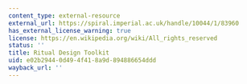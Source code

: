 ```yaml
---
content_type: external-resource
external_url: https://spiral.imperial.ac.uk/handle/10044/1/83960
has_external_license_warning: true
license: https://en.wikipedia.org/wiki/All_rights_reserved
status: ''
title: Ritual Design Toolkit
uid: e02b2944-0d49-4f41-8a9d-894886654ddd
wayback_url: ''
---
```

